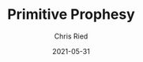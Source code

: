 ---
title: 'Primitive Prophesy'
author: Chris Ried
date: '2021-05-31'
slug: primitive-prophesy
categories:
featured: 
tags: ['generative']
---
